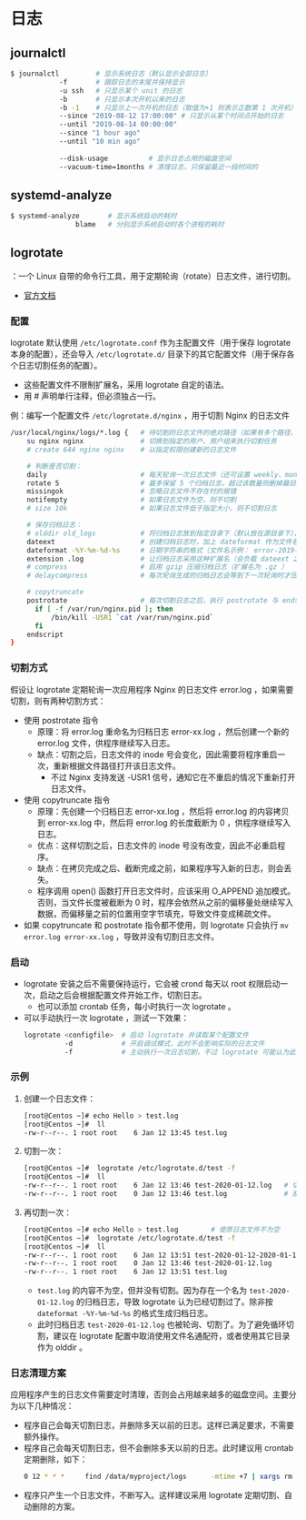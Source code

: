 # 日志

## journalctl

```sh
$ journalctl         # 显示系统日志（默认显示全部日志）
            -f       # 跟踪日志的末尾并保持显示
            -u ssh   # 只显示某个 unit 的日志
            -b       # 只显示本次开机以来的日志
            -b -1    # 只显示上一次开机的日志（取值为+1 则表示正数第 1 次开机）
            --since "2019-08-12 17:00:00" # 只显示从某个时间点开始的日志
            --until "2019-08-14 00:00:00" 
            --since "1 hour ago"
            --until "10 min ago"
            
            --disk-usage          # 显示日志占用的磁盘空间
            --vacuum-time=1months # 清理日志，只保留最近一段时间的
```

## systemd-analyze

```sh
$ systemd-analyze       # 显示系统启动的耗时
                blame   # 分别显示系统启动时各个进程的耗时
```

## logrotate

：一个 Linux 自带的命令行工具，用于定期轮询（rotate）日志文件，进行切割。
- [官方文档](https://linux.die.net/man/8/logrotate)

### 配置

logrotate 默认使用 `/etc/logrotate.conf` 作为主配置文件（用于保存 logrotate 本身的配置），还会导入 `/etc/logrotate.d/` 目录下的其它配置文件（用于保存各个日志切割任务的配置）。
- 这些配置文件不限制扩展名，采用 logrotate 自定的语法。
- 用 # 声明单行注释，但必须独占一行。

例：编写一个配置文件 `/etc/logrotate.d/nginx` ，用于切割 Nginx 的日志文件
```sh
/usr/local/nginx/logs/*.log {   # 待切割的日志文件的绝对路径（如果有多个路径，则用空格分隔）
    su nginx nginx              # 切换到指定的用户、用户组来执行切割任务
    # create 644 nginx nginx    # 以指定权限创建新的日志文件

    # 判断是否切割：
    daily                       # 每天轮询一次日志文件（还可设置 weekly、monthly、yearly），如果需要切割，则切割生成一个归档日志
    rotate 5                    # 最多保留 5 个归档日志，超过该数量则删掉最旧的归档日志
    missingok                   # 忽略日志文件不存在时的报错
    notifempty                  # 如果日志文件为空，则不切割
    # size 10k                  # 如果日志文件低于指定大小，则不切割日志

    # 保存归档日志：
    # olddir old_logs           # 将归档日志放到指定目录下（默认放在源目录下），可以使用相对路径或绝对路径，但不能跨越磁盘
    dateext                     # 创建归档日志时，加上 dateformat 作为文件名后缀
    dateformat -%Y-%m-%d-%s     # 日期字符串的格式（文件名示例： error-2019-12-23-1577083161.log ）
    extension .log              # 让归档日志采用这种扩展名（会负载 dateext 之后）
    # compress                  # 启用 gzip 压缩归档日志（扩展名为 .gz ）
    # delaycompress             # 每次轮询生成的归档日志会等到下一次轮询时才压缩

    # copytruncate
    postrotate                  # 每次切割日志之后，执行 postrotate 与 endscript 之间的命令
      if [ -f /var/run/nginx.pid ]; then
          /bin/kill -USR1 `cat /var/run/nginx.pid`
      fi
    endscript
}
```

### 切割方式

假设让 logrotate 定期轮询一次应用程序 Nginx 的日志文件 error.log ，如果需要切割，则有两种切割方式：
- 使用 postrotate 指令
  - 原理：将 error.log 重命名为归档日志 error-xx.log ，然后创建一个新的 error.log 文件，供程序继续写入日志。
  - 缺点：切割之后，日志文件的 inode 号会变化，因此需要将程序重启一次，重新根据文件路径打开该日志文件。
    - 不过 Nginx 支持发送 -USR1 信号，通知它在不重启的情况下重新打开日志文件。
- 使用 copytruncate 指令
  - 原理：先创建一个归档日志 error-xx.log ，然后将 error.log 的内容拷贝到 error-xx.log 中，然后将 error.log 的长度截断为 0 ，供程序继续写入日志。
  - 优点：这样切割之后，日志文件的 inode 号没有改变，因此不必重启程序。
  - 缺点：在拷贝完成之后、截断完成之前，如果程序写入新的日志，则会丢失。
  - 程序调用 open() 函数打开日志文件时，应该采用 O_APPEND 追加模式。否则，当文件长度被截断为 0 时，程序会依然从之前的偏移量处继续写入数据，而偏移量之前的位置用空字节填充，导致文件变成稀疏文件。
- 如果 copytruncate 和 postrotate 指令都不使用，则 logrotate 只会执行 `mv error.log error-xx.log` ，导致并没有切割日志文件。

### 启动

- logrotate 安装之后不需要保持运行，它会被 crond 每天以 root 权限启动一次，启动之后会根据配置文件开始工作，切割日志。
  - 也可以添加 crontab 任务，每小时执行一次 logrotate 。
- 可以手动执行一次 logrotate ，测试一下效果：
  ```sh
  logrotate <configfile>  # 启动 logrotate 并读取某个配置文件
            -d            # 开启调试模式，此时不会影响实际的日志文件
            -f            # 主动执行一次日志切割，不过 logrotate 可能认为此时不需要进行日志切割
  ```

### 示例

1. 创建一个日志文件：
    ```sh
    [root@Centos ~]# echo Hello > test.log
    [root@Centos ~]#  ll
    -rw-r--r--. 1 root root    6 Jan 12 13:45 test.log
    ```
2. 切割一次：
    ```sh
    [root@Centos ~]#  logrotate /etc/logrotate.d/test -f
    [root@Centos ~]#  ll
    -rw-r--r--. 1 root root    6 Jan 12 13:46 test-2020-01-12.log   # 切割成功，这里归档日志的日期字符串格式为 dateformat -%Y-%m-%d
    -rw-r--r--. 1 root root    0 Jan 12 13:46 test.log              # 原日志文件的内容变为空
    ```
3. 再切割一次：
    ```sh
    [root@Centos ~]# echo Hello > test.log        # 使原日志文件不为空
    [root@Centos ~]#  logrotate /etc/logrotate.d/test -f
    [root@Centos ~]#  ll
    -rw-r--r--. 1 root root    6 Jan 12 13:51 test-2020-01-12-2020-01-12.log
    -rw-r--r--. 1 root root    0 Jan 12 13:46 test-2020-01-12.log
    -rw-r--r--. 1 root root    6 Jan 12 13:51 test.log
    ```
    - `test.log` 的内容不为空，但并没有切割。因为存在一个名为 `test-2020-01-12.log` 的归档日志，导致 logrotate 认为已经切割过了。除非按 `dateformat -%Y-%m-%d-%s` 的格式生成归档日志。
    - 此时归档日志 `test-2020-01-12.log` 也被轮询、切割了。为了避免循环切割，建议在 logrotate 配置中取消使用文件名通配符，或者使用其它目录作为 olddir 。

### 日志清理方案

应用程序产生的日志文件需要定时清理，否则会占用越来越多的磁盘空间。主要分为以下几种情况：
- 程序自己会每天切割日志，并删除多天以前的日志。这样已满足要求，不需要额外操作。
- 程序自己会每天切割日志，但不会删除多天以前的日志。此时建议用 crontab 定期删除，如下：
  ```sh
  0 12 * * *     find /data/myproject/logs      -mtime +7 | xargs rm -f   # 删除超过 7 天未修改的日志文件
  ```
- 程序只产生一个日志文件，不断写入。这样建议采用 logrotate 定期切割、自动删除的方案。
